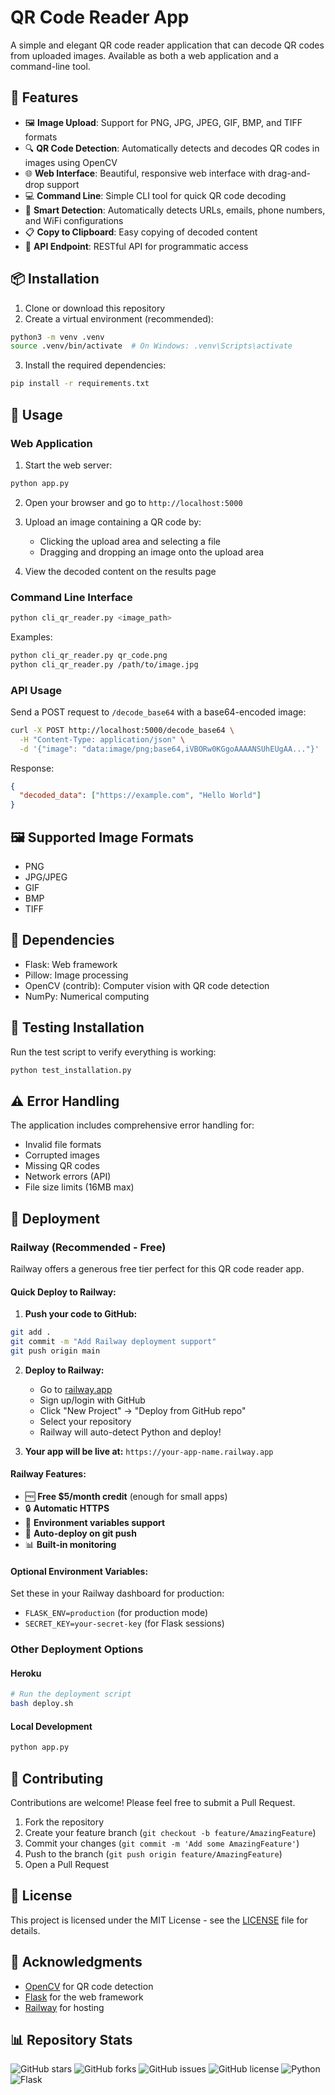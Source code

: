 # QR Code Reader App

A simple and elegant QR code reader application that can decode QR codes from uploaded images. Available as both a web application and a command-line tool.

## 🚀 Features

- 🖼️ **Image Upload**: Support for PNG, JPG, JPEG, GIF, BMP, and TIFF formats
- 🔍 **QR Code Detection**: Automatically detects and decodes QR codes in images using OpenCV
- 🌐 **Web Interface**: Beautiful, responsive web interface with drag-and-drop support
- 💻 **Command Line**: Simple CLI tool for quick QR code decoding
- 🔗 **Smart Detection**: Automatically detects URLs, emails, phone numbers, and WiFi configurations
- 📋 **Copy to Clipboard**: Easy copying of decoded content
- 🚀 **API Endpoint**: RESTful API for programmatic access

## 📦 Installation

1. Clone or download this repository
2. Create a virtual environment (recommended):
```bash
python3 -m venv .venv
source .venv/bin/activate  # On Windows: .venv\Scripts\activate
```

3. Install the required dependencies:
```bash
pip install -r requirements.txt
```

## 🎯 Usage

### Web Application

1. Start the web server:
```bash
python app.py
```

2. Open your browser and go to `http://localhost:5000`

3. Upload an image containing a QR code by:
   - Clicking the upload area and selecting a file
   - Dragging and dropping an image onto the upload area

4. View the decoded content on the results page

### Command Line Interface

```bash
python cli_qr_reader.py <image_path>
```

Examples:
```bash
python cli_qr_reader.py qr_code.png
python cli_qr_reader.py /path/to/image.jpg
```

### API Usage

Send a POST request to `/decode_base64` with a base64-encoded image:

```bash
curl -X POST http://localhost:5000/decode_base64 \
  -H "Content-Type: application/json" \
  -d '{"image": "data:image/png;base64,iVBORw0KGgoAAAANSUhEUgAA..."}'
```

Response:
```json
{
  "decoded_data": ["https://example.com", "Hello World"]
}
```

## 🖼️ Supported Image Formats

- PNG
- JPG/JPEG
- GIF
- BMP
- TIFF

## 🔧 Dependencies

- Flask: Web framework
- Pillow: Image processing
- OpenCV (contrib): Computer vision with QR code detection
- NumPy: Numerical computing

## 🧪 Testing Installation

Run the test script to verify everything is working:

```bash
python test_installation.py
```

## ⚠️ Error Handling

The application includes comprehensive error handling for:
- Invalid file formats
- Corrupted images
- Missing QR codes
- Network errors (API)
- File size limits (16MB max)

## 🚀 Deployment

### Railway (Recommended - Free)

Railway offers a generous free tier perfect for this QR code reader app.

#### Quick Deploy to Railway:

1. **Push your code to GitHub:**
```bash
git add .
git commit -m "Add Railway deployment support"
git push origin main
```

2. **Deploy to Railway:**
   - Go to [railway.app](https://railway.app)
   - Sign up/login with GitHub
   - Click "New Project" → "Deploy from GitHub repo"
   - Select your repository
   - Railway will auto-detect Python and deploy!

3. **Your app will be live at:** `https://your-app-name.railway.app`

#### Railway Features:
- 🆓 **Free $5/month credit** (enough for small apps)
- 🔒 **Automatic HTTPS**
- 🔧 **Environment variables support**
- 🚀 **Auto-deploy on git push**
- 📊 **Built-in monitoring**

#### Optional Environment Variables:
Set these in your Railway dashboard for production:
- `FLASK_ENV=production` (for production mode)
- `SECRET_KEY=your-secret-key` (for Flask sessions)

### Other Deployment Options

#### Heroku
```bash
# Run the deployment script
bash deploy.sh
```

#### Local Development
```bash
python app.py
```

## 🤝 Contributing

Contributions are welcome! Please feel free to submit a Pull Request.

1. Fork the repository
2. Create your feature branch (`git checkout -b feature/AmazingFeature`)
3. Commit your changes (`git commit -m 'Add some AmazingFeature'`)
4. Push to the branch (`git push origin feature/AmazingFeature`)
5. Open a Pull Request

## 📄 License

This project is licensed under the MIT License - see the [LICENSE](LICENSE) file for details.

## 🙏 Acknowledgments

- [OpenCV](https://opencv.org/) for QR code detection
- [Flask](https://flask.palletsprojects.com/) for the web framework
- [Railway](https://railway.app/) for hosting

## 📊 Repository Stats

![GitHub stars](https://img.shields.io/github/stars/yourusername/qr-reader?style=social)
![GitHub forks](https://img.shields.io/github/forks/yourusername/qr-reader?style=social)
![GitHub issues](https://img.shields.io/github/issues/yourusername/qr-reader)
![GitHub license](https://img.shields.io/github/license/yourusername/qr-reader)
![Python](https://img.shields.io/badge/python-3.7+-blue.svg)
![Flask](https://img.shields.io/badge/flask-2.0+-green.svg)